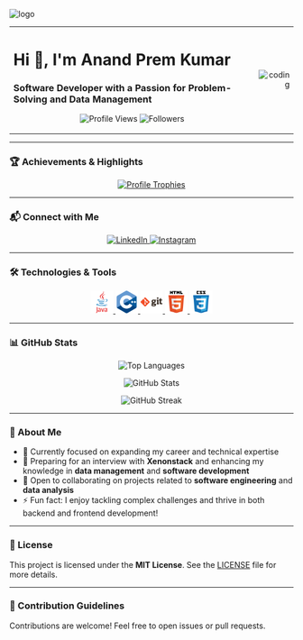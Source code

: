 ![logo](https://github.com/cpon143/cpon143/blob/main/logo.png?raw=true)
<!-- Container for text and image side by side -->
<table>
  <tr>
    <td style="text-align: left;">
      <!-- Text content on the left -->
      <h1>Hi 👋, I'm Anand Prem Kumar</h1>
      <h3>Software Developer with a Passion for Problem-Solving and Data Management</h3>
      <p align="center"> 
        <img src="https://komarev.com/ghpvc/?username=cpon143&label=Profile%20Views&color=0e75b6&style=flat" alt="Profile Views" />
        <img src="https://img.shields.io/github/followers/cpon143?style=flat&label=Followers" alt="Followers" />
      </p>
    </td>
    <td style="text-align: right;">
      <!-- Image content on the right -->
      <img alt="coding" width="400" src="https://cdn.dribbble.com/users/926537/screenshots/4502924/python-2.gif" />
    </td>
  </tr>
</table>

---

### 🏆 Achievements & Highlights
<p align="center">
  <a href="https://github.com/ryo-ma/github-profile-trophy">
    <img src="https://github-profile-trophy.vercel.app/?username=cpon143&theme=dracula&no-frame=true&row=1" alt="Profile Trophies" />
  </a>
</p>

---

### 📬 Connect with Me
<p align="center">
  <a href="https://www.linkedin.com/in/yourlinkedinprofile/" target="blank">
    <img src="https://raw.githubusercontent.com/rahuldkjain/github-profile-readme-generator/master/src/images/icons/Social/linked-in-alt.svg" alt="LinkedIn" height="30" width="40" />
  </a>
  <a href="https://instagram.com/yourinstagramprofile" target="_blank">
    <img src="https://raw.githubusercontent.com/rahuldkjain/github-profile-readme-generator/master/src/images/icons/Social/instagram.svg" alt="Instagram" height="30" width="40" />
  </a>
</p>

---

### 🛠 Technologies & Tools
<p align="center">
  <a href="https://www.java.com" target="_blank" rel="noreferrer">
    <img src="https://raw.githubusercontent.com/devicons/devicon/master/icons/java/java-original-wordmark.svg" width="40" height="40" />
  </a>
  <a href="https://isocpp.org/" target="_blank" rel="noreferrer">
    <img src="https://raw.githubusercontent.com/devicons/devicon/master/icons/cplusplus/cplusplus-original.svg" width="40" height="40" />
  </a>
  <a href="https://git-scm.com/" target="_blank" rel="noreferrer">
    <img src="https://raw.githubusercontent.com/devicons/devicon/master/icons/git/git-original-wordmark.svg" width="40" height="40" />
  </a>
  <a href="https://developer.mozilla.org/en-US/docs/Web/HTML" target="_blank" rel="noreferrer">
    <img src="https://raw.githubusercontent.com/devicons/devicon/master/icons/html5/html5-original-wordmark.svg" width="40" height="40" />
  </a>
  <a href="https://developer.mozilla.org/en-US/docs/Web/CSS" target="_blank" rel="noreferrer">
    <img src="https://raw.githubusercontent.com/devicons/devicon/master/icons/css3/css3-original-wordmark.svg" width="40" height="40" />
  </a>
</p>

---

### 📊 GitHub Stats
<p align="center">
  <img src="https://github-readme-stats.vercel.app/api/top-langs?username=cpon143&show_icons=true&locale=en&layout=compact" alt="Top Languages" />
</p>

<p align="center">
  <img src="https://github-readme-stats.vercel.app/api?username=cpon143&show_icons=true&locale=en" alt="GitHub Stats" />
</p>

<p align="center">
  <img src="https://github-readme-streak-stats.herokuapp.com/?user=cpon143" alt="GitHub Streak" />
</p>

---

### 🚀 About Me
- 🔭 Currently focused on expanding my career and technical expertise
- 🌱 Preparing for an interview with **Xenonstack** and enhancing my knowledge in **data management** and **software development**
- 👯 Open to collaborating on projects related to **software engineering** and **data analysis**
- ⚡ Fun fact: I enjoy tackling complex challenges and thrive in both backend and frontend development!

---

### 📄 License
This project is licensed under the **MIT License**. See the [LICENSE](LICENSE) file for more details.

---

### 🤝 Contribution Guidelines
Contributions are welcome! Feel free to open issues or pull requests.

